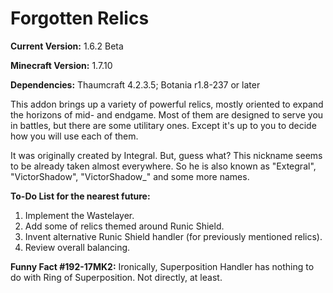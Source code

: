 # Forgotten Relics

**Current Version:** 1.6.2 Beta

**Minecraft Version:** 1.7.10

**Dependencies:** Thaumcraft 4.2.3.5; Botania r1.8-237 or later

This addon brings up a variety of powerful relics, mostly oriented to expand the horizons of mid- and endgame. Most of them are designed to serve you in battles, but there are some utilitary ones. Except it's up to you to decide how you will use each of them.

It was originally created by Integral. But, guess what? This nickname seems to be already taken almost everywhere. So he is also known as "Extegral", "VictorShadow", "VictorShadow_" and some more names.

**To-Do List for the nearest future:**
1. Implement the Wastelayer.
2. Add some of relics themed around Runic Shield.
3. Invent alternative Runic Shield handler (for previously mentioned relics).
4. Review overall balancing.

**Funny Fact #192-17MK2:** Ironically, Superposition Handler has nothing to do with Ring of Superposition. Not directly, at least.
